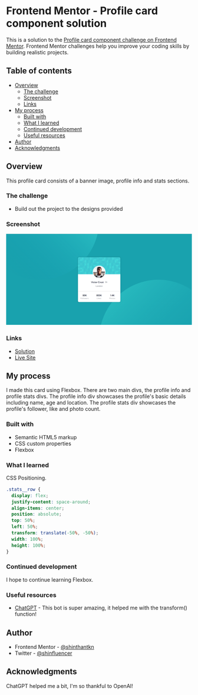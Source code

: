# Frontend Mentor - Profile card component solution

This is a solution to the [Profile card component challenge on Frontend Mentor](https://www.frontendmentor.io/challenges/profile-card-component-cfArpWshJ). Frontend Mentor challenges help you improve your coding skills by building realistic projects. 

## Table of contents

- [Overview](#overview)
  - [The challenge](#the-challenge)
  - [Screenshot](#screenshot)
  - [Links](#links)
- [My process](#my-process)
  - [Built with](#built-with)
  - [What I learned](#what-i-learned)
  - [Continued development](#continued-development)
  - [Useful resources](#useful-resources)
- [Author](#author)
- [Acknowledgments](#acknowledgments)

## Overview

This profile card consists of a banner image, profile info and stats sections.

### The challenge

- Build out the project to the designs provided

### Screenshot

![](./assets/images/live-screenshot.png)

### Links

- [Solution](https://your-solution-url.com)
- [Live Site](https://stk-profile-card.netlify.app/)

## My process

I made this card using Flexbox. There are two main divs, the profile info and profile stats divs. The profile info div showcases the profile's basic details including name, age and location. The profile stats div showcases the profile's follower, like and photo count.

### Built with

- Semantic HTML5 markup
- CSS custom properties
- Flexbox

### What I learned

CSS Positioning.

```css
.stats__row {
  display: flex;
  justify-content: space-around;
  align-items: center;
  position: absolute;
  top: 50%;
  left: 50%;
  transform: translate(-50%, -50%);
  width: 100%;
  height: 100%; 
}
```

### Continued development

I hope to continue learning Flexbox.

### Useful resources

- [ChatGPT](https://chat.openai.com) - This bot is super amazing, it helped me with the transform() function!

## Author

- Frontend Mentor - [@shinthantkn](https://www.frontendmentor.io/profile/shinthantkn)
- Twitter - [@shinfluencer](https://www.twitter.com/shinfluencer)

## Acknowledgments

ChatGPT helped me a bit, I'm so thankful to OpenAI!

